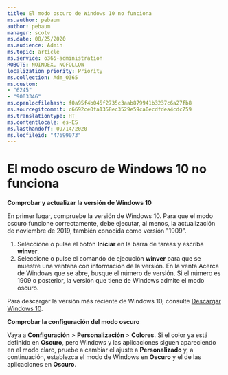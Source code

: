 ```yaml
---
title: El modo oscuro de Windows 10 no funciona
ms.author: pebaum
author: pebaum
manager: scotv
ms.date: 08/25/2020
ms.audience: Admin
ms.topic: article
ms.service: o365-administration
ROBOTS: NOINDEX, NOFOLLOW
localization_priority: Priority
ms.collection: Adm_O365
ms.custom:
- "6245"
- "9003346"
ms.openlocfilehash: f0a95f4b045f2735c3aab879941b3237c6a27fb8
ms.sourcegitcommit: c6692ce0fa1358ec3529e59ca0ecdfdea4cdc759
ms.translationtype: HT
ms.contentlocale: es-ES
ms.lasthandoff: 09/14/2020
ms.locfileid: "47699073"
---
```

# <a name="windows-10-dark-mode-does-not-work"></a>El modo oscuro de Windows 10 no funciona

**Comprobar y actualizar la versión de Windows 10**

En primer lugar, compruebe la versión de Windows 10. Para que el modo oscuro funcione correctamente, debe ejecutar, al menos, la actualización de noviembre de 2019, también conocida como versión "1909".  

1. Seleccione o pulse el botón **Iniciar** en la barra de tareas y escriba **winver**. 
2. Seleccione o pulse el comando de ejecución **winver** para que se muestre una ventana con información de la versión.
    En la venta Acerca de Windows que se abre, busque el número de versión. Si el número es 1909 o posterior, la versión que tiene de Windows admite el modo oscuro.

Para descargar la versión más reciente de Windows 10, consulte [Descargar Windows 10](https://www.microsoft.com/software-download/windows10).

**Comprobar la configuración del modo oscuro**

Vaya a **Configuración** > **Personalización** > **Colores**. Si el color ya está definido en **Oscuro**, pero Windows y las aplicaciones siguen apareciendo en el modo claro, pruebe a cambiar el ajuste a **Personalizado** y, a continuación, establezca el modo de Windows en **Oscuro** y el de las aplicaciones en **Oscuro**.